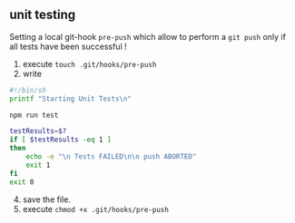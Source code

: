 

## unit testing

Setting a local git-hook `pre-push` which allow to perform a `git push` only if all tests have been successful !

1. execute `touch .git/hooks/pre-push`
2. write 

```sh
#!/bin/sh
printf "Starting Unit Tests\n"

npm run test

testResults=$?
if [ $testResults -eq 1 ]
then
    echo -e "\n Tests FAILED\n\n push ABORTED"
    exit 1
fi
exit 0

```

4. save the file.
5. execute `chmod +x .git/hooks/pre-push`
